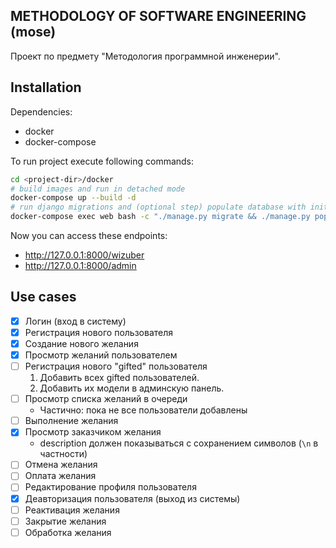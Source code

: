 ## METHODOLOGY OF SOFTWARE ENGINEERING (mose)

Проект по предмету "Методология программной инженерии".

## Installation
Dependencies:
* docker
* docker-compose

To run project execute following commands:
```bash
cd <project-dir>/docker
# build images and run in detached mode
docker-compose up --build -d
# run django migrations and (optional step) populate database with initial data
docker-compose exec web bash -c "./manage.py migrate && ./manage.py populate_db"
```

Now you can access these endpoints:
* http://127.0.0.1:8000/wizuber
* http://127.0.0.1:8000/admin

## Use cases
- [x] Логин (вход в систему)
- [x] Регистрация нового пользователя
- [x] Создание нового желания
- [x] Просмотр желаний пользователем
- [ ] Регистрация нового "gifted" пользователя
    1. Добавить всех gifted пользователей.
    2. Добавить их модели в админскую панель.
- [ ] Просмотр списка желаний в очереди
    * Частично: пока не все пользователи добавлены
- [ ] Выполнение желания
- [x] Просмотр заказчиком желания
    * description должен показываться с сохранением символов
    (`\n` в частности)
- [ ] Отмена желания
- [ ] Оплата желания
- [ ] Редактирование профиля пользователя
- [x] Деавторизация пользователя (выход из системы)
- [ ] Реактивация желания
- [ ] Закрытие желания
- [ ] Обработка желания
